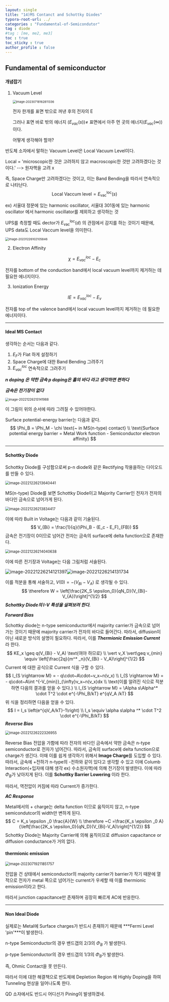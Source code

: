 ```yaml
---
layout: single
title: "14)MS Contanct and Schottky Diodes"
typora-root-url: ../
categories : "Fundamental-of-Semicondutor"
tag : diode
#tag : [me, me2, me3]
toc : true
toc_sticky : true
author_profile : false
---
```

## Fundamental of semiconductor

#### 개념잡기 

1. Vacuum Level 

   <img src="/images/figure/image-20230718162811336.png" alt="image-20230718162811336" style="zoom:67%;" />

   전자 한개를 표면 밖으로 꺼낸 후의 전자의 E

   그러나 표면 바로 밖의 에너지 ($E_{vac}(s)$)$\neq$ 표면에서 아주 먼 곳의 에너지($E_{vac}(\infty)$) 이다. 

   어떻게 생각해야 할까?

반도체 소자에서 말하는 Vacuum Level은  Local Vacuum Level이다.

Local = 'microscopic한 것은 고려하지 않고 macroscopic한 것만 고려하겠다는 것이다.' --> 원자핵을 고려 x 

즉, Space Charge만 고려하겠다는 것이고, 이는 Band Bending을 따라서 연속적으로 나타난다. 
$$
\text{Local Vaccum level} = E^{\text{loc}}_{\text{vac}}(s)
$$

ex) 서울대 정문에 있는 harmonic oscillator, 서울대 301동에 있는 harmonic oscillator 에서 harmonic oscillator를 제외하고 생각하는 것

UPS를 측정할 때도 dector가 $E^{\text{loc}}_{\text{vac}}(d)$ 의 관점에서 감지를 하는 것이기 때문에, UPS data도 Local Vaccum level을 의미한다.

<img src="/images/14. MS Contacts and Schottky Diodes/image-20231226102105846.png" alt="image-20231226102105846" style="zoom:67%;" />



2. Electron Affinity

$$
\chi = E^{loc}_{vac} - E_c
$$

 전자를 bottom of the conduction band에서 local vacuum level까지 제거하는 데 필요한 에너지이다.



3. Ionization Energy

$$
IE = E^{loc}_{vac} - E_v
$$

전자를 top of the valence band에서 local vacuum level까지 제거하는 데 필요한 에너지이다.



---

#### Ideal MS Contact

생각하는 순서는 다음과 같다.

1) $E_F$가 Flat 하게 설정하기
2) Space Charge에 대한 Band Bending 그려주기
3) $E^{loc}_{vac}$ 연속적으로 그려주기 

***n doping 은 약한 금속 p doping은 홀의 바다 라고 생각하면 편하다***

***금속은 전기장이 없다***

<img src="/images/figure/image-20221226213141988.png" alt="image-20221226213141988" style="zoom:70%;" />

이 그림이 위의 순서에 따라 그려질 수 있어야한다.

Surface potential-energy barrier는 다음과 같다.
$$
\Phi_B = \Phi_M - \chi \text{~ in MS(n-type) contact}
\\
\text{Surface potential energy barrier = Metal Work function - Semiconductor electron affinity}
$$

---

#### Schottky Diode

Schottky Diode를 구성함으로써 p-n diode와 같은 Rectifying 작용을하는 다이오드를 만들 수 있다.

<img src="/images/figure/image-20221226213640441.png" alt="image-20221226213640441" style="zoom:80%;" />

MS(n-type) Diode를 보면 Schottky Diode이고 Majority Carrier인 전자가 전자의 바다인 금속으로 넘어가게 된다.

<img src="/images/figure/image-20221226213834417.png" alt="image-20221226213834417" style="zoom:80%;" />

이에 따라 Built in Voltage는 다음과 같이 기술된다.
$$
V_{Bi} = \frac{1}{q}(\Phi_B - (E_c - E_F)_{FB})
$$
금속은 전기장이 0이므로 넘어간 전자는 금속의 surface에 delta function으로 존재한다.

<img src="/images/figure/image-20221226214040638.png" alt="image-20221226214040638" style="zoom:80%;" />

이에 따른 전기장과 Voltage는 다음 그림처럼 서술된다.

<img src="/images/figure/image-20221226214121397.png" alt="image-20221226214121397" /><img src="/images/figure/image-20221226214131734.png" alt="image-20221226214131734" />

이를 적분을 통해 서술하고, $V(0)=-(V_{Bi}-V_A)$ 로 생각될 수 있다. 
$$
\therefore W = \left[\frac{2K_S \epsilon_0}{qN_D}(V_{Bi}-V_{A})\right]^{1/2}
$$
***Schottky Diode의 I-V 특성을 살펴보려 한다.***

***Forward Bias***

Schottky diode는 n-type semiconductor에서 majority carrier가 금속으로 넘어가는 것이기 때문에 majority carrier가 전자의 바다로 들어간다. 따라서, diffusion이 아닌 새로운 방식의 설명이 필요하다. 따라서, 이를 ***Thermionic Emission Current***라 한다.
$$
KE_x \geq q(V_{Bi} - V_A) \text{여야 하므로}
\\
\vert v_X \vert\geq v_{min} \equiv \left[\frac{2q}{m^* _n}(V_{Bi} - V_A)\right]^{1/2}
$$
Current 에 대한 공식으로 Current 식을 구할 수 있다.
$$
I_{S \rightarrow M} = - q\cdot~A\cdot~v_x~n(v_x)
\\
I_{S \rightarrow M} = - q\cdot~A\int ^{-V_{min}}_{\infty}v_x~n(v_x)dx
\\
\text{이를 알려진 식으로 적분하면 다음의 결과를 얻을 수 있다.}
\\
I_{S \rightarrow M} = \Alpha s\Alpha^* \cdot T^2 \cdot e^{-\Phi_B/kT} e^{qV_A /kT}
$$
위 식을 정리하면 다음을 얻을 수 있다.
$$
I = I_s \left(e^{qV_A/kT}-1\right)
\\
I_s \equiv \alpha  s\alpha ^* \cdot T^2 \cdot e^{-\Phi_B/kT}
$$
***Reverse Bias***

<img src="/images/figure/image-20221226222326955.png" alt="image-20221226222326955" style="zoom:80%;" />

Reverse Bias 전압을 가함에 따라 전자의 바다인 금속에서 약한 금속은 n-type semiconductor로 전자가 넘어간다. 따라서, 금속의 surface에 delta function으로 charge가 생긴다. 이때 이를 쉽게 생각하기 위해서 **Image Charge**를 도입할 수 있다. 따라서, 금속에 +전하가 n-type의 -전하와 같이 있다고 생각할 수 있고 이에 Columb Interaction(+입자에 대해 생각 ex) 수소원자핵)에 의해 전기장이 발생한다. 이에 따라 $\Phi_B$가 낮아지게 된다. 이를 **Schottky Barrier Lowering** 이라 한다.

따라서, 역전압이 커짐에 따라 Current가 증가한다.

***AC Response***

Metal에서의 + charge는 delta function 이므로 움직이지 않고, n-type semicondutcor의 width만 변하게 된다.
$$
C = K_s \epsilon _0 \frac{A}{W}
\\
\therefore ~C =\frac{K_s \epsilon _0 A}{\left[\frac{2K_s \epsilon_0}{qN_D}(V_{Bi}-V_A)\right]^{1/2}}
$$
Schottky Diode는 Majority Carrier에 의해 움직이므로 diffusion capacitance or diffusion conductance가 거의 없다. 

#### thermionic emission

<img src="/images/figure/image-20230719211851757.png" alt="image-20230719211851757" style="zoom:80%;" />

전압을 건 상태에서 semiconductor의 majority carrier가 barrier가 작기 때문에 열적으로 전자가 metal 쪽으로 넘어가는 current가 우세할 때 이를 thermionic emission이라고 한다.

따라서 junction capacitance만 존재하며 굉장히 빠르게 AC에 반응한다.

---

#### Non Ideal Diode

실제로는 Metal에 Surface charges가 반드시 존재하기 때문에 ***Fermi Level 'pin'***이 발생한다.

n-type Semiconductor의 경우 밴드갭의 2/3의 $\Phi_B$ 가 발생한다.

p-type Semiconductor의 경우 밴드갭의 1/3의 $\Phi_B$가 발생한다.

 즉, Ohmic Contact을 못 만든다.

따라서 이에 대한 해결책으로 반도체에 Depletion Region 에 Highly Doping을 하여 Tunneling 현상을 일어나도록 한다.



QD 소자에서도 반드시 어디선가 Pining이 발생하겠네. 
